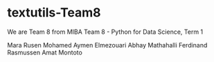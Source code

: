 # textutils-Team8
We are Team 8 from MIBA
Team 8 - Python for Data Science, Term 1

Mara Rusen
Mohamed Aymen Elmezouari
Abhay Mathahalli
Ferdinand Rasmussen
Amat Montoto
